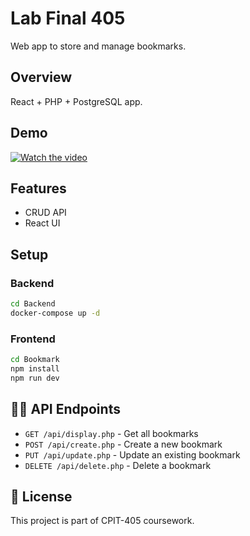 # Lab Final 405


Web app to store and manage bookmarks.

##  Overview

React + PHP + PostgreSQL app.

##  Demo
[![Watch the video](https://www.img.youtube.com/watch?v=UkkaJjSIh8Y/0.jpg)](https://www.youtube.com/watch?v=UkkaJjSIh8Y)



##  Features

- CRUD API 
- React UI

##  Setup

### Backend
```bash
cd Backend
docker-compose up -d
```

### Frontend
```bash
cd Bookmark
npm install
npm run dev
```

## 👨‍💻 API Endpoints

- `GET /api/display.php` - Get all bookmarks
- `POST /api/create.php` - Create a new bookmark
- `PUT /api/update.php` - Update an existing bookmark
- `DELETE /api/delete.php` - Delete a bookmark

## 📝 License

This project is part of CPIT-405 coursework.
